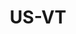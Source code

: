 ---
post_id:    2019-US-VT
title:      US-VT
images:
  - ext:    00.jpg
    width:  2400
    height: 3600
    meta:   Pomfret, VT
---